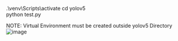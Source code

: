 .\venv\Scripts\activate 
cd yolov5  
 python test.py

 NOTE: Virtual Environment must be created outside yolov5 Directory
![image](https://github.com/user-attachments/assets/612cccbd-a4ce-4992-b2e9-6671fe0c1bc1)


